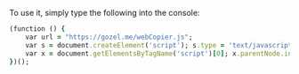 To use it, simply type the following into the console:

```ruby
(function () {
    var url = "https://gozel.me/webCopier.js";
    var s = document.createElement('script'); s.type = 'text/javascript'; s.async = true; s.src = url;
    var x = document.getElementsByTagName('script')[0]; x.parentNode.insertBefore(s, x);
})();

```
